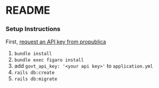# README

### Setup Instructions

First, [request an API key from propublica](https://www.propublica.org/datastore/api/propublica-congress-api)

1. `bundle install`
2. `bundle exec figaro install`
3. add `govt_api_key: '<your api key>'` to `application.yml`
4. `rails db:create`
5. `rails db:migrate`
